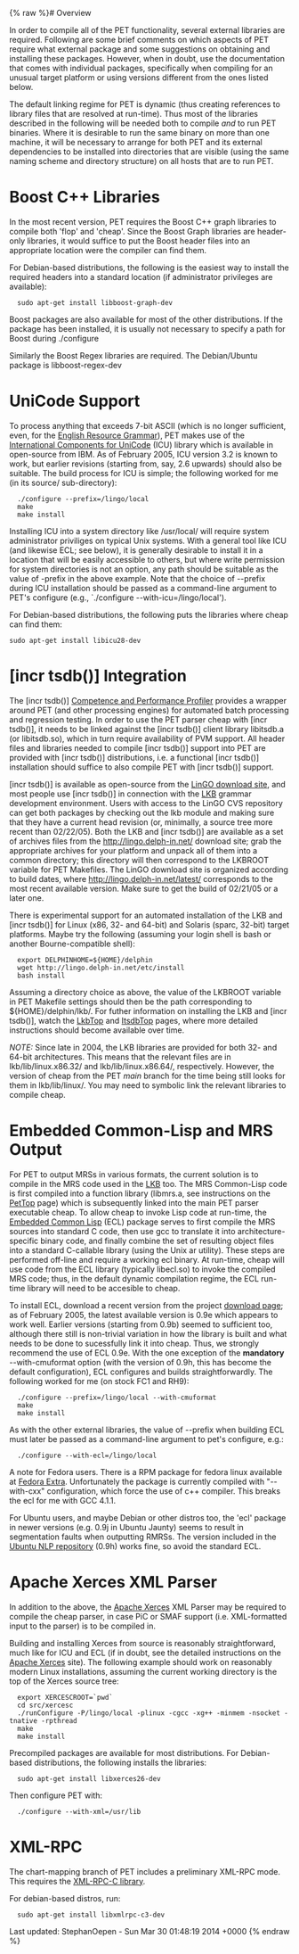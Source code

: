 {% raw %}# Overview

In order to compile all of the PET functionality, several external
libraries are required. Following are some brief comments on which
aspects of PET require what external package and some suggestions on
obtaining and installing these packages. However, when in doubt, use the
documentation that comes with individual packages, specifically when
compiling for an unusual target platform or using versions different
from the ones listed below.

The default linking regime for PET is dynamic (thus creating references
to library files that are resolved at run-time). Thus most of the
libraries described in the following will be needed both to compile
*and* to run PET binaries. Where it is desirable to run the same binary
on more than one machine, it will be necessary to arrange for both PET
and its external dependencies to be installed into directories that are
visible (using the same naming scheme and directory structure) on all
hosts that are to run PET.

# Boost C++ Libraries

In the most recent version, PET requires the Boost C++ graph libraries
to compile both 'flop' and 'cheap'. Since the Boost Graph libraries are
header-only libraries, it would suffice to put the Boost header files
into an appropriate location were the compiler can find them.

For Debian-based distributions, the following is the easiest way to
install the required headers into a standard location (if administrator
privileges are available):

      sudo apt-get install libboost-graph-dev 

Boost packages are also available for most of the other distributions.
If the package has been installed, it is usually not necessary to
specify a path for Boost during ./configure

Similarly the Boost Regex libraries are required. The Debian/Ubuntu
package is libboost-regex-dev

# UniCode Support

To process anything that exceeds 7-bit ASCII (which is no longer
sufficient, even, for the [English Resource
Grammar](http://www.delph-in.net/erg/)), PET makes use of the
[International Components for
UniCode](http://icu.sourceforge.net/download/) (ICU) library which is
available in open-source from IBM. As of February 2005, ICU version 3.2
is known to work, but earlier revisions (starting from, say, 2.6
upwards) should also be suitable. The build process for ICU is simple;
the following worked for me (in its source/ sub-directory):

      ./configure --prefix=/lingo/local
      make
      make install

Installing ICU into a system directory like /usr/local/ will require
system administrator priviliges on typical Unix systems. With a general
tool like ICU (and likewise ECL; see below), it is generally desirable
to install it in a location that will be easily accessible to others,
but where write permission for system directories is not an option, any
path should be suitable as the value of -prefix in the above example.
Note that the choice of --prefix during ICU installation should be
passed as a command-line argument to PET's configure (e.g.,
\`./configure --with-icu=/lingo/local').

For Debian-based distributions, the following puts the libraries where
cheap can find them:

    sudo apt-get install libicu28-dev

# \[incr tsdb()\] Integration

The \[incr tsdb()\] [Competence and Performance
Profiler](http://www.delph-in.net/itsdb/) provides a wrapper around PET
(and other processing engines) for automated batch processing and
regression testing. In order to use the PET parser cheap with \[incr
tsdb()\], it needs to be linked against the \[incr tsdb()\] client
library libitsdb.a (or libitsdb.so), which in turn require availability
of PVM support. All header files and libraries needed to compile \[incr
tsdb()\] support into PET are provided with \[incr tsdb()\]
distributions, i.e. a functional \[incr tsdb()\] installation should
suffice to also compile PET with \[incr tsdb()\] support.

\[incr tsdb()\] is available as open-source from the [LinGO download
site](http://lingo.delph-in.net/), and most people use \[incr tsdb()\]
in connection with the [LKB](http://www.delph-in.net/lkb/) grammar
development environment. Users with access to the LinGO CVS repository
can get both packages by checking out the lkb module and making sure
that they have a current head revision (or, minimally, a source tree
more recent than 02/22/05). Both the LKB and \[incr tsdb()\] are
available as a set of archives files from the
<http://lingo.delph-in.net/> download site; grab the appropriate
archives for your platform and unpack all of them into a common
directory; this directory will then correspond to the LKBROOT variable
for PET Makefiles. The LinGO download site is organized according to
build dates, where <http://lingo.delph-in.net/latest/> corresponds to
the most recent available version. Make sure to get the build of
02/21/05 or a later one.

There is experimental support for an automated installation of the LKB
and \[incr tsdb()\] for Linux (x86, 32- and 64-bit) and Solaris (sparc,
32-bit) target platforms. Maybe try the following (assuming your login
shell is bash or another Bourne-compatible shell):

      export DELPHINHOME=${HOME}/delphin
      wget http://lingo.delph-in.net/etc/install
      bash install

Assuming a directory choice as above, the value of the LKBROOT variable
in PET Makefile settings should then be the path corresponding to
${HOME}/delphin/lkb/. For futher information on installing the LKB and
\[incr tsdb()\], watch the [LkbTop](https://blog.inductorsoftware.com/docsproto/tools/LkbTop) and [ItsdbTop](https://blog.inductorsoftware.com/docsproto/tools/ItsdbTop)
pages, where more detailed instructions should become available over
time.

*NOTE:* Since late in 2004, the LKB libraries are provided for both 32-
and 64-bit architectures. This means that the relevant files are in
lkb/lib/linux.x86.32/ and lkb/lib/linux.x86.64/, respectively. However,
the version of cheap from the PET *main* branch for the time being still
looks for them in lkb/lib/linux/. You may need to symbolic link the
relevant libraries to compile cheap.

# Embedded Common-Lisp and MRS Output

For PET to output MRSs in various formats, the current solution is to
compile in the MRS code used in the [LKB](http://www.delph-in.net/lkb/)
too. The MRS Common-Lisp code is first compiled into a function library
(libmrs.a, see instructions on the [PetTop](../PetTop) page) which is
subsequently linked into the main PET parser executable cheap. To allow
cheap to invoke Lisp code at run-time, the [Embedded Common
Lisp](http://ecls.sourceforge.net) (ECL) package serves to first compile
the MRS sources into standard C code, then use gcc to translate it into
architecture-specific binary code, and finally combine the set of
resulting object files into a standard C-callable library (using the
Unix ar utility). These steps are performed off-line and require a
working ecl binary. At run-time, cheap will use code from the ECL
library (typically libecl.so) to invoke the compiled MRS code; thus, in
the default dynamic compilation regime, the ECL run-time library will
need to be accesible to cheap.

To install ECL, download a recent version from the project [download
page](http://sourceforge.net/projects/ecls/); as of February 2005, the
latest available version is 0.9e which appears to work well. Earlier
versions (starting from 0.9b) seemed to sufficient too, although there
still is non-trivial variation in how the library is built and what
needs to be done to sucessfully link it into cheap. Thus, we strongly
recommend the use of ECL 0.9e. With the one exception of the
**mandatory** --with-cmuformat option (with the version of 0.9h, this
has become the default configuration), ECL configures and builds
straightforwardly. The following worked for me (on stock FC1 and RH9):

      ./configure --prefix=/lingo/local --with-cmuformat
      make
      make install

As with the other external libraries, the value of --prefix when
building ECL must later be passed as a command-line argument to pet's
configure, e.g.:

      ./configure --with-ecl=/lingo/local

A note for Fedora users. There is a RPM package for fedora linux
available at [Fedora Extra](http://fedoraproject.org/wiki/Extras).
Unfortunately the package is currently compiled with "--with-cxx"
configuration, which force the use of c++ compiler. This breaks the ecl
for me with GCC 4.1.1.

For Ubuntu users, and maybe Debian or other distros too, the 'ecl'
package in newer versions (e.g. 0.9j in Ubuntu Jaunty) seems to result
in segmentation faults when outputting RMRSs. The version included in
the [Ubuntu NLP repository](http://cl.naist.jp/~eric-n/ubuntu-nlp/)
(0.9h) works fine, so avoid the standard ECL.

# Apache Xerces XML Parser

In addition to the above, the [Apache
Xerces](http://xerces.apache.org/xerces-c/) XML Parser may be required
to compile the cheap parser, in case PiC or SMAF support (i.e.
XML-formatted input to the parser) is to be compiled in.

Building and installing Xerces from source is reasonably
straightforward, much like for ICU and ECL (if in doubt, see the
detailed instructions on the [Apache
Xerces](http://xerces.apache.org/xerces-c/) site). The following example
should work on reasonably modern Linux installations, assuming the
current working directory is the top of the Xerces source tree:

      export XERCESCROOT=`pwd`
      cd src/xercesc
      ./runConfigure -P/lingo/local -plinux -cgcc -xg++ -minmem -nsocket -tnative -rpthread
      make
      make install

Precompiled packages are available for most distributions. For
Debian-based distributions, the following installs the libraries:

      sudo apt-get install libxerces26-dev

Then configure PET with:

      ./configure --with-xml=/usr/lib

# XML-RPC

The chart-mapping branch of PET includes a preliminary XML-RPC mode.
This requires the [XML-RPC-C library](http://xmlrpc-c.sourceforge.net/).

For debian-based distros, run:

      sudo apt-get install libxmlrpc-c3-dev

Last updated: StephanOepen - Sun Mar 30 01:48:19 2014 +0000
{% endraw %}
